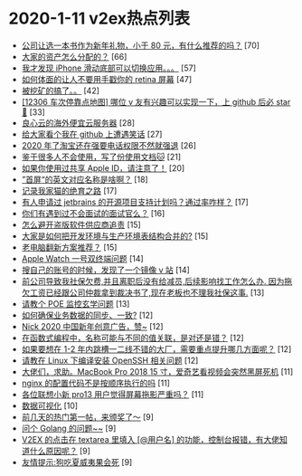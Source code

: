 # 2020-1-11 v2ex热点列表

+ [公司让选一本书作为新年礼物，小于 80 元，有什么推荐的吗？](https://www.v2ex.com/t/637075#reply70) [70]
+ [大家的资产怎么分配的？](https://www.v2ex.com/t/637077#reply66) [66]
+ [我才发现 iPhone 滑动底部可以切换应用。。。](https://www.v2ex.com/t/637085#reply57) [57]
+ [如何体面的让人不要用手戳你的 retina 屏幕](https://www.v2ex.com/t/637038#reply47) [47]
+ [被挖矿的搞了。。](https://www.v2ex.com/t/637009#reply42) [42]
+ [[12306 车次停靠点地图] 哪位 v 友有兴趣可以实现一下，上 github 后必 star 🙂](https://www.v2ex.com/t/637102#reply33) [33]
+ [良心云的海外便宜云服务器](https://www.v2ex.com/t/637017#reply28) [28]
+ [给大家看个我在 github 上遭遇笑话](https://www.v2ex.com/t/637051#reply27) [27]
+ [2020 年了淘宝还在强要电话权限不然就强退](https://www.v2ex.com/t/637118#reply26) [26]
+ [鉴于很多人不会使用，写了份使用文档🐱](https://www.v2ex.com/t/637069#reply21) [21]
+ [如果你使用过共享 Apple ID，请注意了！](https://www.v2ex.com/t/637113#reply20) [20]
+ [”首屏“的英文对应名称是啥啊？](https://www.v2ex.com/t/637086#reply18) [18]
+ [记录我家猫的绝育之路](https://www.v2ex.com/t/637035#reply17) [17]
+ [有人申请过 jetbrains 的开源项目支持计划吗？通过率咋样？](https://www.v2ex.com/t/637066#reply17) [17]
+ [你们有遇到过不会面试的面试官么？](https://www.v2ex.com/t/637059#reply16) [16]
+ [怎么避开盗版软件供应商追责](https://www.v2ex.com/t/637024#reply15) [15]
+ [大家是如何把开发环境与生产环境表结构合并的?](https://www.v2ex.com/t/637033#reply15) [15]
+ [老电脑翻新方案推荐？](https://www.v2ex.com/t/637111#reply15) [15]
+ [Apple Watch 一号双终端问题](https://www.v2ex.com/t/637065#reply14) [14]
+ [搜自己的账号的时候，发现了一个镜像 v 站](https://www.v2ex.com/t/637097#reply14) [14]
+ [前公司导致我社保欠费,并且离职后没有给减员,后续影响找工作怎么办. 因为拖欠工资已经跟公司仲裁拿到裁决书了,现在老板也不理我社保这事.](https://www.v2ex.com/t/637089#reply13) [13]
+ [请教个 POE 监控玄学问题](https://www.v2ex.com/t/637131#reply13) [13]
+ [如何确保业务数据的同步、一致?](https://www.v2ex.com/t/637022#reply12) [12]
+ [Nick 2020 中国新年创意广告，赞~](https://www.v2ex.com/t/637025#reply12) [12]
+ [在函数式编程中，名称可能与不同的值关联，是对还是错？](https://www.v2ex.com/t/637032#reply12) [12]
+ [如果要想在 1-2 年内跳槽一二线不错的大厂，需要重点提升哪几方面呢？](https://www.v2ex.com/t/637049#reply12) [12]
+ [请教在 Linux 下编译安装 OpenSSH 相关问题](https://www.v2ex.com/t/637073#reply12) [12]
+ [大佬们，求助。MacBook Pro 2018 15 寸，爱奇艺看视频会突然黑屏死机](https://www.v2ex.com/t/637029#reply11) [11]
+ [nginx 的配置代码不是按顺序执行的吗](https://www.v2ex.com/t/637047#reply11) [11]
+ [各位联想小新 pro13 用户觉得屏幕拖影严重吗？](https://www.v2ex.com/t/637124#reply11) [11]
+ [数据可视化](https://www.v2ex.com/t/637046#reply10) [10]
+ [前几天的热门第一帖，来颁奖了～](https://www.v2ex.com/t/637052#reply9) [9]
+ [问个 Golang 的问题~~](https://www.v2ex.com/t/637078#reply9) [9]
+ [V2EX 的点击在 textarea 里填入 [@用户名] 的功能，控制台报错，有大佬知道什么原因呢？](https://www.v2ex.com/t/637098#reply9) [9]
+ [友情提示:狗吃夏威夷果会死](https://www.v2ex.com/t/637147#reply9) [9]
